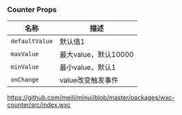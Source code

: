 ### Counter Props

| 名称                  | 描述                         |
|----------------------|------------------------------|
|`defaultValue`           |  默认值1  |
|`maxValue`           |  最大value，默认10000  |
|`minValue`         | 最小value，默认1 | 
|`onChange`         | value改变触发事件| 

https://github.com/meili/minui/blob/master/packages/wxc-counter/src/index.wxc